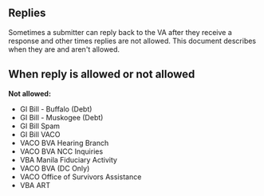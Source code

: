 ## Replies

Sometimes a submitter can reply back to the VA after they receive a response and other times replies are not allowed. This document describes when they are and aren't allowed.

## When reply is allowed or not allowed

**Not allowed:**
- GI Bill - Buffalo (Debt)
- GI Bill - Muskogee (Debt)
- GI Bill Spam
- GI Bill VACO
- VACO BVA Hearing Branch
- VACO BVA NCC Inquiries
- VBA Manila Fiduciary Activity
- VACO BVA (DC Only)
- VACO Office of Survivors Assistance
- VBA ART
